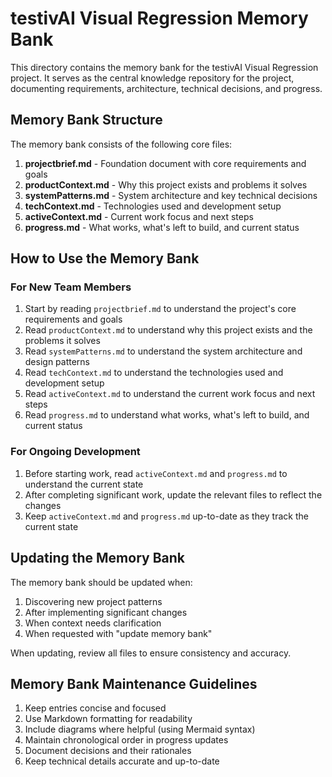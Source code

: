 # testivAI Visual Regression Memory Bank

This directory contains the memory bank for the testivAI Visual Regression project. It serves as the central knowledge repository for the project, documenting requirements, architecture, technical decisions, and progress.

## Memory Bank Structure

The memory bank consists of the following core files:

1. **projectbrief.md** - Foundation document with core requirements and goals
2. **productContext.md** - Why this project exists and problems it solves
3. **systemPatterns.md** - System architecture and key technical decisions
4. **techContext.md** - Technologies used and development setup
5. **activeContext.md** - Current work focus and next steps
6. **progress.md** - What works, what's left to build, and current status

## How to Use the Memory Bank

### For New Team Members

1. Start by reading `projectbrief.md` to understand the project's core requirements and goals
2. Read `productContext.md` to understand why this project exists and the problems it solves
3. Read `systemPatterns.md` to understand the system architecture and design patterns
4. Read `techContext.md` to understand the technologies used and development setup
5. Read `activeContext.md` to understand the current work focus and next steps
6. Read `progress.md` to understand what works, what's left to build, and current status

### For Ongoing Development

1. Before starting work, read `activeContext.md` and `progress.md` to understand the current state
2. After completing significant work, update the relevant files to reflect the changes
3. Keep `activeContext.md` and `progress.md` up-to-date as they track the current state

## Updating the Memory Bank

The memory bank should be updated when:

1. Discovering new project patterns
2. After implementing significant changes
3. When context needs clarification
4. When requested with "update memory bank"

When updating, review all files to ensure consistency and accuracy.

## Memory Bank Maintenance Guidelines

1. Keep entries concise and focused
2. Use Markdown formatting for readability
3. Include diagrams where helpful (using Mermaid syntax)
4. Maintain chronological order in progress updates
5. Document decisions and their rationales
6. Keep technical details accurate and up-to-date

